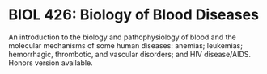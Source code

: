 # BIOL 426: Biology of Blood Diseases

An introduction to the biology and pathophysiology of blood and the molecular mechanisms of some human diseases: anemias; leukemias; hemorrhagic, thrombotic, and vascular disorders; and HIV disease/AIDS. Honors version available.